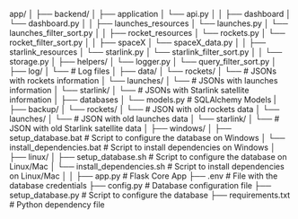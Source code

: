 app/
│
├── backend/
│ ├── application
│     └── api.py
│
│ ├── dashboard
│     └── dashboard.py
│
│ ├── launches_resources
│     └── launches.py
│     └── launches_filter_sort.py
│
│ ├── rocket_resources
│     └── rockets.py
│     └── rocket_filter_sort.py
│
│ ├── spaceX
│     └── spaceX_data.py
│
│ ├── starlink_resources
│     └── starlink.py
│     └── starlink_filter_sort.py
│
│ └── storage.py
│
├── helpers/
│   └── logger.py
│   └── query_filter_sort.py
│
├── log/
│   └── # Log files
│
├── data/
│ └── rockets/
│     └── # JSONs with rockets information
│ └── launches/
│     └── # JSONs with launches information
│ └── starlink/
│     └── # JSONs with Starlink satellite information
│
├── databases
│     └── models.py # SQLAlchemy Models
|
├── backup/
│ └── rockets/
│     └── # JSON with old rockets data
│ └── launches/
│     └── # JSON with old launches data
│ └── starlink/
│     └── # JSON with old Starlink satellite data
│
├── windows/
│ ├── setup_database.bat # Script to configure the database on Windows
│ └── install_dependencies.bat # Script to install dependencies on Windows
│
├── linux/
│ ├── setup_database.sh # Script to configure the database on Linux/Mac
│ └── install_dependencies.sh # Script to install dependencies on Linux/Mac
│
│
├── app.py # Flask Core App
├── .env # File with the database credentials
├── config.py # Database configuration file
├── setup_database.py # Script to configure the database
├── requirements.txt # Python dependency file
